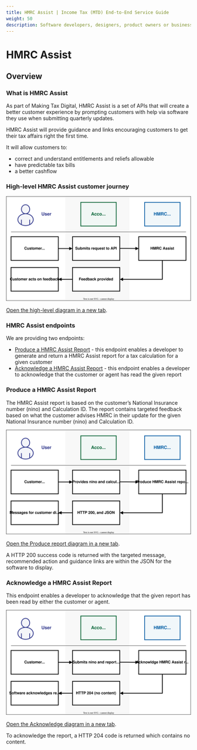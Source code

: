 ```yaml
---
title: HMRC Assist | Income Tax (MTD) End-to-End Service Guide
weight: 50
description: Software developers, designers, product owners or business analysts. Integrate your software with the Income Tax API for Making Tax Digital.
---
```


# HMRC Assist
<!--- Section owner: Transactional Risking --->

## Overview

### What is HMRC Assist

As part of Making Tax Digital, HMRC Assist is a set of APIs that will create a better customer experience by prompting customers with help via software they use when submitting quarterly updates.

HMRC Assist will provide guidance and links encouraging customers to get their tax affairs right the first time.  

It will allow customers to:

* correct and understand entitlements and reliefs allowable
* have predictable tax bills
* a better cashflow

### High-level HMRC Assist customer journey

<a href="figures/customer-journey-transactional-risking-high-level.svg" target="blank"><img src="figures/customer-journey-transactional-risking-high-level.svg" alt="High level diagram" style="width:720px;" /></a>

<a href="figures/customer-journey-transactional-risking-high-level.svg" target="blank">Open the high-level diagram in a new tab</a>.

### HMRC Assist endpoints

We are providing two endpoints:

* [Produce a HMRC Assist Report](https://developer.service.hmrc.gov.uk/api-documentation/docs/api/service/transactional-risking/1.0#Produce%20a%20HMRC%20Assist%20Report) - this endpoint enables a developer to generate and return a HMRC Assist report for a tax calculation for a given customer
* [Acknowledge a HMRC Assist Report](https://developer.service.hmrc.gov.uk/api-documentation/docs/api/service/transactional-risking/1.0#Acknowledge%20a%20HMRC%20Assist%20Report) - this endpoint enables a developer to acknowledge that the customer or agent has read the given report

### Produce a HMRC Assist Report

The HMRC Assist report is based on the customer’s National Insurance number (nino) and Calculation ID.
The report contains targeted feedback based on what the customer advises HMRC in their update for the given National Insurance number (nino) and Calculation ID.


<a href="figures/customer-journey-transactional-risking-produce-report.svg" target="blank"><img src="figures/customer-journey-transactional-risking-produce-report.svg" alt="Procuce report" style="width:720px;" /></a>

<a href="figures/losses-api-diagram.svg" target="blank">Open the Produce report diagram in a new tab</a>.

A HTTP 200 success code is returned with the targeted message, recommended action and guidance links are within the JSON for the software to display.

### Acknowledge a HMRC Assist Report

This endpoint enables a developer to acknowledge that the given report has been read by either the customer or agent.

<a href="figures/customer-journey-transactional-risking-acknowledge.svg" target="blank"><img src="figures/customer-journey-transactional-risking-acknowledge.svg" alt="Losses API calls" style="width:720px;" /></a>

<a href="figures/customer-journey-transactional-risking-acknowledge.svg" target="blank">Open the Acknowledge diagram in a new tab</a>.


To acknowledge the report, a HTTP 204 code is returned which contains no content.
